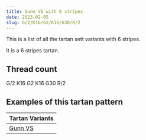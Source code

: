 ```yaml
---
title: Gunn VS with 6 stripes
date: 2023-02-05
slug: G/2/K16/G2/K16/G30/R/2
---
```

This is a list of all the tartan sett variants with 6 stripes.

It is a 6 stripes tartan.


## Thread count
G/2 K16 G2 K16 G30 R/2

## Examples of this tartan pattern

| Tartan Variants |
|---------------|
| [Gunn VS](/variants/g/2/k16/g2/k16/g30/r/2-g004c00-k000000-rc80000)||
